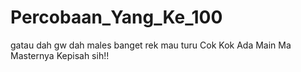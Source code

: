 # Percobaan_Yang_Ke_100
gatau dah gw dah males banget rek mau turu
Cok Kok Ada Main Ma Masternya Kepisah sih!!

